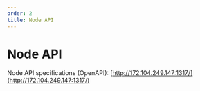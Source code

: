 ```yaml
---
order: 2
title: Node API
---
```


# Node API

Node API specifications (OpenAPI): [http://172.104.249.147:1317/](http://172.104.249.147:1317/)